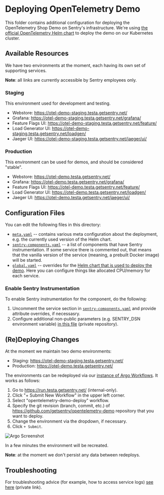 # Deploying OpenTelemetry Demo

This folder contains additional configuration for deploying the
OpenTelemetry Shop Demo on Sentry's infrastructure. We're using
[the official OpenTelemetry Helm chart](https://github.com/open-telemetry/opentelemetry-helm-charts/tree/main/charts/opentelemetry-demo)
to deploy the demo on our Kubernetes cluster.

## Available Resources

We have two environments at the moment, each having its own set of supporting services.

**Note**: all links are currently accessible by Sentry employees only.

### Staging

This environment used for development and testing.

- Webstore: <https://otel-demo-staging.testa.getsentry.net/>
- Grafana: <https://otel-demo-staging.testa.getsentry.net/grafana/>
- Feature Flags UI: <https://otel-demo-staging.testa.getsentry.net/feature/>
- Load Generator UI: <https://otel-demo-staging.testa.getsentry.net/loadgen/>
- Jaeger UI: <https://otel-demo-staging.testa.getsentry.net/jaeger/ui/>

### Production

This environment can be used for demos, and should be considered "stable".

- Webstore: <https://otel-demo.testa.getsentry.net/>
- Grafana: <https://otel-demo.testa.getsentry.net/grafana/>
- Feature Flags UI: <https://otel-demo.testa.getsentry.net/feature/>
- Load Generator UI: <https://otel-demo.testa.getsentry.net/loadgen/>
- Jaeger UI: <https://otel-demo.testa.getsentry.net/jaeger/ui/>

## Configuration Files

You can edit the following files in this directory:

- [`meta.yaml`](./meta.yaml) -- contains various meta configuration about the
  deployment, e.g. the currently used version of the Helm chart.
- [`sentry-components.yaml`](./sentry-components.yaml) -- a list of components
  that have Sentry instrumentation. If some service there is commented out, that
  means that the vanilla version of the service (meaning, a prebuilt Docker image)
  will be started.
- [`global.yaml`](./global.yaml) -- overrides for the
  [Helm chart that is used to deploy the demo](https://github.com/open-telemetry/opentelemetry-helm-charts/tree/main/charts/opentelemetry-demo).
  Here you can configure things like allocated CPU/memory for each service.

### Enable Sentry Instrumentation

To enable Sentry instrumentation for the component, do the following:

1. Uncomment the service section in [`sentry-components.yaml`](./sentry-components.yaml)
   and provide attribute overrides, if necessasry.
2. Configure additional non-public parameters (e.g. SENTRY_DSN environment variable)
    <!-- markdown-link-check-disable-next-line -->
   [in this file](https://github.com/getsentry/test-factory/blob/main/k8s/services/workflows-otel-demo/templates/otel-demo/services-secrets.yaml)
   (private repository).

## (Re)Deploying Changes

At the moment we maintain two demo environments:

- Staging: <https://otel-demo-staging.testa.getsentry.net/>
- Production: <https://otel-demo.testa.getsentry.net/>

The environments can be redeployed via our [instance of Argo Workflows](https://run.testa.getsentry.net/).
It works as follows:

1. Go to <https://run.testa.getsentry.net/> (internal-only).
2. Click "+ Submit New Workflow" in the upper left corner.
3. Select "opentelemetry-demo-deploy" workflow.
4. Specify the git revision (branch, commit, etc.) of <https://github.com/getsentry/opentelemetry-demo>
   repository that you want to deploy.
5. Change the environment via the dropdown, if necessary.
6. Click `+ Submit`.

![Argo Screenshot](https://user-images.githubusercontent.com/1120468/207635202-00cf09e0-edbd-47e1-a61b-765ad37c4764.png)

In a few minutes the environment will be recreated.

**Note**: at the moment we don't persist any data between redeploys.

## Troubleshooting

<!-- markdown-link-check-disable-next-line -->
For troubleshooting advice (for example, how to access service logs) [see here](https://www.notion.so/sentry/OpenTelemetry-Demo-Deployment-1e53849c3d7f4224bb67671b4764264f)
(private link).
